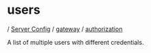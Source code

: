 # users

/ [Server Config](../../../README.md) / [gateway](../../README.md) / [authorization](../README.md) 

A list of multiple users with different credentials.

